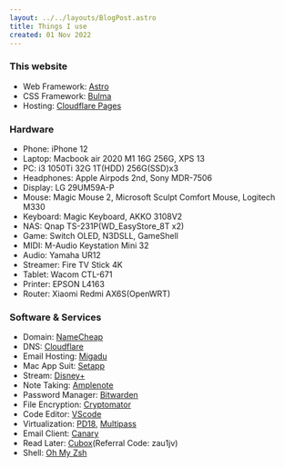 ```yaml
---
layout: ../../layouts/BlogPost.astro
title: Things I use
created: 01 Nov 2022
---
```


### This website
- Web Framework: [Astro](https://astro.build)
- CSS Framework: [Bulma](https://bulma.io)
- Hosting: [Cloudflare Pages](https://pages.cloudflare.com)

### Hardware
- Phone: iPhone 12
- Laptop: Macbook air 2020 M1 16G 256G, XPS 13
- PC: i3 1050Ti 32G 1T(HDD) 256G(SSD)x3
- Headphones: Apple Airpods 2nd, Sony MDR-7506
- Display: LG 29UM59A-P
- Mouse: Magic Mouse 2, Microsoft Sculpt Comfort Mouse, Logitech M330
- Keyboard: Magic Keyboard, AKKO 3108V2
- NAS: Qnap TS-231P(WD_EasyStore_8T x2)
- Game: Switch OLED, N3DSLL, GameShell
- MIDI: M-Audio Keystation Mini 32
- Audio: Yamaha UR12
- Streamer: Fire TV Stick 4K
- Tablet: Wacom CTL-671
- Printer: EPSON L4163
- Router: Xiaomi Redmi AX6S(OpenWRT)

### Software & Services
- Domain: [NameCheap](https://www.namecheap.com)
- DNS: [Cloudflare](https://www.cloudfalre.com)
- Email Hosting: [Migadu](https://www.migadu.com)
- Mac App Suit: [Setapp](https://setapp.com)
- Stream: [Disney+](https://www.disneyplus.com)
- Note Taking: [Amplenote](https://www.amplenote.com/signup?ref=F8KL4CGFV)
- Password Manager: [Bitwarden](https://bitwarden.com)
- File Encryption: [Cryptomator](https://cryptomator.org/)
- Code Editor: [VScode](https://code.visualstudio.com)
- Virtualization: [PD18](https://www.parallels.com), [Multipass](https://multipass.run/)
- Email Client: [Canary](https://canarymail.io/)
- Read Later: [Cubox](https://cubox.pro)(Referral Code: zau1jv)
- Shell: [Oh My Zsh](https://ohmyz.sh)
